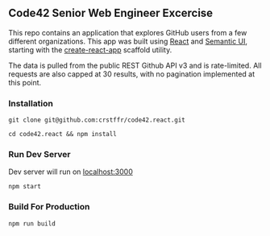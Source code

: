 ## Code42 Senior Web Engineer Excercise

This repo contains an application that explores GitHub users from a few different 
organizations. This app was built using [React](A) and [Semantic UI](B), starting with the 
[create-react-app](C) scaffold utility.

The data is pulled from the public REST Github API v3 and is rate-limited. All requests are 
also capped at 30 results, with no pagination implemented at this point. 

### Installation

```
git clone git@github.com:crstffr/code42.react.git

cd code42.react && npm install
```

### Run Dev Server

Dev server will run on [localhost:3000](http://localhost:3000)

```
npm start 
```

### Build For Production

``` 
npm run build
```

[A]:(https://reactjs.org/)
[B]:(https://semantic-ui.com/)
[C]:(https://github.com/facebook/create-react-app)


